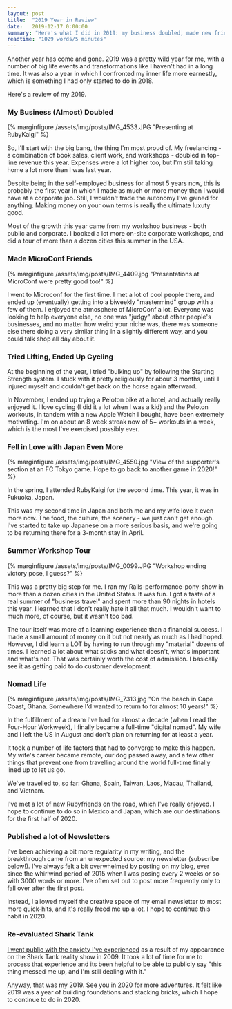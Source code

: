 ```yaml
---
layout: post
title:  "2019 Year in Review"
date:   2019-12-17 0:00:00
summary: "Here's what I did in 2019: my business doubled, made new friends, stretched myself and picked up some new habits."
readtime: "1029 words/5 minutes"
---
```


Another year has come and gone. 2019 was a pretty wild year for me, with a number of big life events and transformations like I haven't had in a long time. It was also a year in which I confronted my inner life more earnestly, which is something I had only started to do in 2018.

Here's a review of my 2019.

### My Business (Almost) Doubled

{% marginfigure /assets/img/posts/IMG_4533.JPG "Presenting at RubyKaigi" %}

So, I'll start with the big bang, the thing I'm most proud of. My freelancing - a combination of book sales, client work, and workshops - doubled in top-line revenue this year. Expenses were a lot higher too, but I'm still taking home a lot more than I was last year.

Despite being in the self-employed business for almost 5 years now, this is probably the first year in which I made as much or more money than I would have at a corporate job. Still, I wouldn't trade the autonomy I've gained for anything. Making money on your own terms is really the ultimate luxuty good.

Most of the growth this year came from my workshop business - both public and corporate. I booked a lot more on-site corporate workshops, and did a tour of more than a dozen cities this summer in the USA.

### Made MicroConf Friends

{% marginfigure /assets/img/posts/IMG_4409.jpg "Presentations at MicroConf were pretty good too!" %}

I went to Microconf for the first time. I met a lot of cool people there, and ended up (eventually) getting into a biweekly "mastermind" group with a few of them. I enjoyed the atmosphere of MicroConf a lot. Everyone was looking to help everyone else, no one was "judgy" about other people's businesses, and no matter how weird your niche was, there was someone else there doing a very similar thing in a slightly different way, and you could talk shop all day about it.

### Tried Lifting, Ended Up Cycling

At the beginning of the year, I tried "bulking up" by following the Starting Strength system. I stuck with it pretty religiously for about 3 months, until I injured myself and couldn't get back on the horse again afterward.

In November, I ended up trying a Peloton bike at a hotel, and actually really enjoyed it. I love cycling (I did it a lot when I was a kid) and the Peloton workouts, in tandem with a new Apple Watch I bought, have been extremely motivating. I'm on about an 8 week streak now of 5+ workouts in a week, which is the most I've exercised possibly ever.

### Fell in Love with Japan Even More

{% marginfigure /assets/img/posts/IMG_4550.jpg "View of the supporter's section at an FC Tokyo game. Hope to go back to another game in 2020!" %}

In the spring, I attended RubyKaigi for the second time. This year, it was in Fukuoka, Japan.

This was my second time in Japan and both me and my wife love it even more now. The food, the culture, the scenery - we just can't get enough. I've started to take up Japanese on a more serious basis, and we're going to be returning there for a 3-month stay in April.

### Summer Workshop Tour

{% marginfigure /assets/img/posts/IMG_0099.JPG "Workshop ending victory pose, I guess?" %}

This was a pretty big step for me. I ran my Rails-performance-pony-show in more than a dozen cities in the United States. It was fun. I got a taste of a real summer of "business travel" and spent more than 90 nights in hotels this year. I learned that I don't really hate it all that much. I wouldn't want to much more, of course, but it wasn't too bad.

The tour itself was more of a learning experience than a financial success. I made a small amount of money on it but not nearly as much as I had hoped. However, I did learn a LOT by having to run through my "material" dozens of times. I learned a lot about what sticks and what doesn't, what's important and what's not. That was certainly worth the cost of admission. I basically see it as getting paid to do customer development.

### Nomad Life

{% marginfigure /assets/img/posts/IMG_7313.jpg "On the beach in Cape Coast, Ghana. Somewhere I'd wanted to return to for almost 10 years!" %}

In the fulfillment of a dream I've had for almost a decade (when I read the Four-Hour Workweek), I finally became a full-time "digital nomad". My wife and I left the US in August and don't plan on returning for at least a year.

It took a number of life factors that had to converge to make this happen. My wife's career became remote, our dog passed away, and a few other things that prevent one from travelling around the world full-time finally lined up to let us go.

We've travelled to, so far: Ghana, Spain, Taiwan, Laos, Macau, Thailand, and Vietnam.

I've met a lot of new Rubyfriends on the road, which I've really enjoyed. I hope to continue to do so in Mexico and Japan, which are our destinations for the first half of 2020.

### Published a lot of Newsletters

I've been achieving a bit more regularity in my writing, and the breakthrough came from an unexpected source: my newsletter (subscribe below!). I've always felt a bit overwhelmed by posting on my blog, ever since the whirlwind period of 2015 when I was posing every 2 weeks or so with 3000 words or more. I've often set out to post more frequently only to fall over after the first post.

Instead, I allowed myself the creative space of my email newsletter to most more quick-hits, and it's really freed me up a lot. I hope to continue this habit in 2020.

### Re-evaluated Shark Tank

[I went public with the anxiety I've experienced](https://www.nateberkopec.com/blog/2017/10/04/failing-on-shark-tank-changed-my-life.html) as a result of my appearance on the Shark Tank reality show in 2009. It took a lot of time for me to process that experience and its been helpful to be able to publicly say "this thing messed me up, and I'm still dealing with it."

Anyway, that was my 2019. See you in 2020 for more adventures. It felt like 2019 was a year of building foundations and stacking bricks, which I hope to continue to do in 2020.
